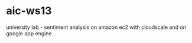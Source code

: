 aic-ws13
========

university lab - sentiment analysis on amazon ec2 with cloudscale and on google app engine
